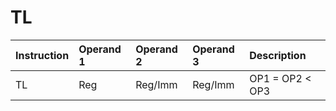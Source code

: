 # TL

| Instruction | Operand 1 | Operand 2 | Operand 3 | Description |
| :--- | :--- | :--- | :--- | :--- |
| TL | Reg | Reg/Imm | Reg/Imm | OP1 = OP2 &lt; OP3 |

